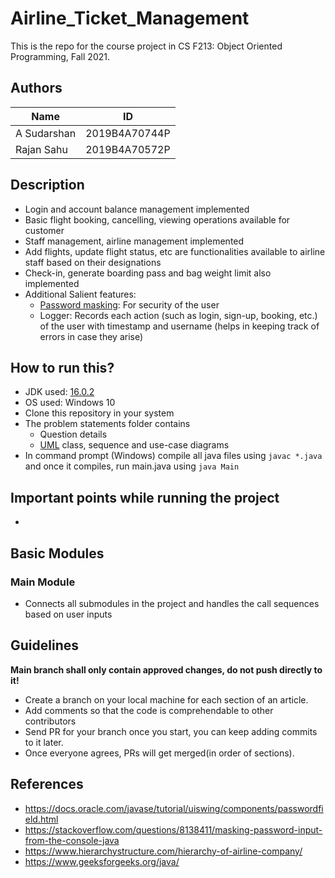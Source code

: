 # Airline_Ticket_Management

This is the repo for the course project in CS F213: Object Oriented Programming, Fall 2021.

## Authors

| Name | ID |
| --- | ----------- |
| A Sudarshan |2019B4A70744P |
| Rajan Sahu | 2019B4A70572P|

## Description

- Login and account balance management implemented
- Basic flight booking, cancelling, viewing operations available for customer
- Staff management, airline management implemented
- Add flights, update flight status, etc are functionalities available to airline staff based on their designations
- Check-in, generate boarding pass and bag weight limit also implemented
- Additional Salient features:
    - [Password masking](https://scirge.com/glossary/password-masking): For security of the user
    - Logger: Records each action (such as login, sign-up, booking, etc.) of the user with timestamp and username (helps in keeping track of errors in case they arise)

## How to run this?

- JDK used: [16.0.2](https://www.oracle.com/java/technologies/javase/jdk16-archive-downloads.html)
- OS used: Windows 10
- Clone this repository in your system
- The problem statements folder contains
    - Question details
    - [UML](https://www.javatpoint.com/uml-class-diagram) class, sequence and use-case diagrams
- In command prompt (Windows) compile all java files using `javac *.java` and once it compiles, run main.java using `java Main`

## Important points while running the project

- 

## Basic Modules
### Main Module

- Connects all submodules in the project and handles the call sequences based on user inputs

## Guidelines

**Main branch shall only contain approved changes, do not push directly to it!**

- Create a branch on your local machine for each section of an article.
- Add comments so that the code is comprehendable to other contributors 
- Send PR for your branch once you start, you can keep adding commits to it later.
- Once everyone agrees, PRs will get merged(in order of sections).

## References

- https://docs.oracle.com/javase/tutorial/uiswing/components/passwordfield.html
- https://stackoverflow.com/questions/8138411/masking-password-input-from-the-console-java
- https://www.hierarchystructure.com/hierarchy-of-airline-company/
- https://www.geeksforgeeks.org/java/




